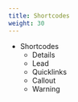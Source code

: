 ```yaml
---
title: Shortcodes
weight: 30
---
```


* Shortcodes
    * Details
    * Lead
    * Quicklinks
    * Callout
    * Warning
